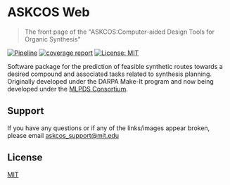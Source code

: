 # ASKCOS Web
> The front page of the "ASKCOS:Computer-aided Design Tools for Organic Synthesis"

[![Pipeline ](https://gitlab.com/mlpds_mit/askcosv2/askcos-vue-nginx/badges/main/pipeline.svg)](https://gitlab.com/mlpds_mit/askcosv2/askcos-vue-nginx/-/pipelines?page=1&scope=branches&ref=main)
[![coverage report](https://gitlab.com/mlpds_mit/askcosv2/askcos-vue-nginx/badges/main/coverage.svg)](https://mlpds_mit.gitlab.io/askcosv2/askcos-vue-nginx)
[![License: MIT](https://img.shields.io/badge/License-MIT-yellow.svg)](LICENSE)

Software package for the prediction of feasible synthetic routes towards a desired compound and associated tasks related to synthesis planning. Originally developed under the DARPA Make-It program and now being developed under the [MLPDS Consortium](http://mlpds.mit.edu).

## Support
If you have any questions or if any of the links/images appear broken, please email askcos_support@mit.edu
## License
[MIT](LICENSE)